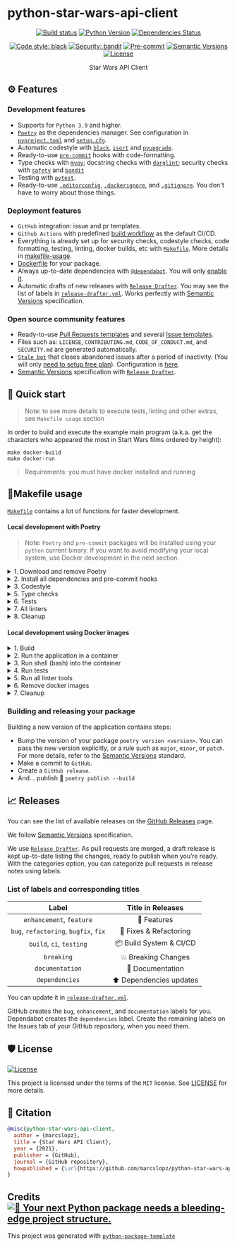 # python-star-wars-api-client

<div align="center">

[![Build status](https://github.com/marcslopz/python-star-wars-api-client/workflows/build/badge.svg?branch=master&event=push)](https://github.com/marcslopz/python-star-wars-api-client/actions?query=workflow%3Abuild)
[![Python Version](https://img.shields.io/pypi/pyversions/python-star-wars-api-client.svg)](https://pypi.org/project/python-star-wars-api-client/)
[![Dependencies Status](https://img.shields.io/badge/dependencies-up%20to%20date-brightgreen.svg)](https://github.com/marcslopz/python-star-wars-api-client/pulls?utf8=%E2%9C%93&q=is%3Apr%20author%3Aapp%2Fdependabot)

[![Code style: black](https://img.shields.io/badge/code%20style-black-000000.svg)](https://github.com/psf/black)
[![Security: bandit](https://img.shields.io/badge/security-bandit-green.svg)](https://github.com/PyCQA/bandit)
[![Pre-commit](https://img.shields.io/badge/pre--commit-enabled-brightgreen?logo=pre-commit&logoColor=white)](https://github.com/marcslopz/python-star-wars-api-client/blob/master/.pre-commit-config.yaml)
[![Semantic Versions](https://img.shields.io/badge/%20%20%F0%9F%93%A6%F0%9F%9A%80-semantic--versions-e10079.svg)](https://github.com/marcslopz/python-star-wars-api-client/releases)
[![License](https://img.shields.io/github/license/marcslopz/python-star-wars-api-client)](https://github.com/marcslopz/python-star-wars-api-client/blob/master/LICENSE)

Star Wars API Client

</div>

## ⚙ Features

### Development features

- Supports for `Python 3.9` and higher.
- [`Poetry`](https://python-poetry.org/) as the dependencies manager. See configuration in [`pyproject.toml`](https://github.com/marcslopz/python-star-wars-api-client/blob/master/pyproject.toml) and [`setup.cfg`](https://github.com/marcslopz/python-star-wars-api-client/blob/master/setup.cfg).
- Automatic codestyle with [`black`](https://github.com/psf/black), [`isort`](https://github.com/timothycrosley/isort) and [`pyupgrade`](https://github.com/asottile/pyupgrade).
- Ready-to-use [`pre-commit`](https://pre-commit.com/) hooks with code-formatting.
- Type checks with [`mypy`](https://mypy.readthedocs.io); docstring checks with [`darglint`](https://github.com/terrencepreilly/darglint); security checks with [`safety`](https://github.com/pyupio/safety) and [`bandit`](https://github.com/PyCQA/bandit)
- Testing with [`pytest`](https://docs.pytest.org/en/latest/).
- Ready-to-use [`.editorconfig`](https://github.com/marcslopz/python-star-wars-api-client/blob/master/.editorconfig), [`.dockerignore`](https://github.com/marcslopz/python-star-wars-api-client/blob/master/.dockerignore), and [`.gitignore`](https://github.com/marcslopz/python-star-wars-api-client/blob/master/.gitignore). You don't have to worry about those things.

### Deployment features

- `GitHub` integration: issue and pr templates.
- `Github Actions` with predefined [build workflow](https://github.com/marcslopz/python-star-wars-api-client/blob/master/.github/workflows/build.yml) as the default CI/CD.
- Everything is already set up for security checks, codestyle checks, code formatting, testing, linting, docker builds, etc with [`Makefile`](https://github.com/marcslopz/python-star-wars-api-client/blob/master/Makefile#L89). More details in [makefile-usage](#makefile-usage).
- [Dockerfile](https://github.com/marcslopz/python-star-wars-api-client/blob/master/docker/Dockerfile) for your package.
- Always up-to-date dependencies with [`@dependabot`](https://dependabot.com/). You will only [enable it](https://docs.github.com/en/github/administering-a-repository/enabling-and-disabling-version-updates#enabling-github-dependabot-version-updates).
- Automatic drafts of new releases with [`Release Drafter`](https://github.com/marketplace/actions/release-drafter). You may see the list of labels in [`release-drafter.yml`](https://github.com/marcslopz/python-star-wars-api-client/blob/master/.github/release-drafter.yml). Works perfectly with [Semantic Versions](https://semver.org/) specification.

### Open source community features

- Ready-to-use [Pull Requests templates](https://github.com/marcslopz/python-star-wars-api-client/blob/master/.github/PULL_REQUEST_TEMPLATE.md) and several [Issue templates](https://github.com/marcslopz/python-star-wars-api-client/tree/master/.github/ISSUE_TEMPLATE).
- Files such as: `LICENSE`, `CONTRIBUTING.md`, `CODE_OF_CONDUCT.md`, and `SECURITY.md` are generated automatically.
- [`Stale bot`](https://github.com/apps/stale) that closes abandoned issues after a period of inactivity. (You will only [need to setup free plan](https://github.com/marketplace/stale)). Configuration is [here](https://github.com/marcslopz/python-star-wars-api-client/blob/master/.github/.stale.yml).
- [Semantic Versions](https://semver.org/) specification with [`Release Drafter`](https://github.com/marketplace/actions/release-drafter).


## 🚀 Quick start

> Note: to see more details to execute tests, linting and other extras, see `Makefile usage` section

In order to build and execute the example main program (a.k.a. get the characters who appeared the most in Start Wars 
films ordered by height):

```
make docker-build
make docker-run
```

> Requirements: you must have docker installed and running
> 
## 🖖Makefile usage

[`Makefile`](https://github.com/marcslopz/python-star-wars-api-client/blob/master/Makefile) contains a lot of functions for faster development.

#### Local development with Poetry
> Note: `Poetry` and `pre-commit` packages will be installed using your `python` current binary. If you want to
avoid modifying your local system, use Docker development in the next section.
<details>
<summary>1. Download and remove Poetry</summary>
<p>

To download and install Poetry run:

```bash
make poetry-download
```

To uninstall

```bash
make poetry-remove
```

</p>
</details>

<details>
<summary>2. Install all dependencies and pre-commit hooks</summary>
<p>

Install requirements:

```bash
make install
```

Pre-commit hooks coulb be installed after `git init` via

```bash
make pre-commit-install
```

</p>
</details>

<details>
<summary>3. Codestyle</summary>
<p>

Automatic formatting uses `pyupgrade`, `isort` and `black`.

```bash
make codestyle

# or use synonym
make formatting
```

Codestyle checks only, without rewriting files:

```bash
make check-codestyle
```

> Note: `check-codestyle` uses `isort`, `black` and `darglint` library

<details>
<summary>4. Code security</summary>
<p>

```bash
make check-safety
```

This command launches `Poetry` integrity checks as well as identifies security issues with `Safety` and `Bandit`.

```bash
make check-safety
```

</p>
</details>

</p>
</details>

<details>
<summary>5. Type checks</summary>
<p>

Run `mypy` static type checker

```bash
make mypy
```

</p>
</details>

<details>
<summary>6. Tests</summary>
<p>

Run `pytest`

```bash
make test
```

</p>
</details>

<details>
<summary>7. All linters</summary>
<p>

Of course there is a command to ~~rule~~ run all linters in one:

```bash
make lint
```

the same as:

```bash
make test && make check-codestyle && make mypy && make check-safety
```

</p>
</details>

<details>
<summary>8. Cleanup</summary>
<p>
Delete pycache files

```bash
make pycache-remove
```

Remove package build

```bash
make build-remove
```

Or to remove pycache, build and docker image run:

```bash
make clean-all
```

</p>
</details>

#### Local development using Docker images

<details>
<summary>1. Build</summary>
<p>

Build dev image (with dev dependencies)
```bash
make docker-build
```

which is equivalent to:

```bash
make docker-build VERSION=latest
```
</p>
</details>

<details>
<summary>2. Run the application in a container</summary>
<p>

```bash
make docker-run
```

</p>
</details>

<details>
<summary>3. Run shell (bash) into the container</summary>

> Note: You will be able to run all make targets inside the container from the previous section

<p>

```bash
make docker-run-bash
```
</p>
</details>

<details>
<summary>4. Run tests</summary>
<p>

```bash
make docker-run-test
```
</p>
</details>

<details>
<summary>5. Run all linter tools</summary>
<p>

```bash
make docker-run-lint
```
</p>
</details>

<details>
<summary>6. Remove docker images </summary>
<p>
Remove docker image with

```bash
make docker-remove
```

More information [about docker](https://github.com/marcslopz/python-star-wars-api-client/tree/master/docker).

</p>
</details>

<details>
<summary>7. Cleanup</summary>
<p>
Delete pycache files

```bash
make pycache-remove
```

Remove package build

```bash
make build-remove
```

Or to remove pycache, build and docker image run:

```bash
make clean-all
```

</p>
</details>

### Building and releasing your package

Building a new version of the application contains steps:

- Bump the version of your package `poetry version <version>`. You can pass the new version explicitly, or a rule such as `major`, `minor`, or `patch`. For more details, refer to the [Semantic Versions](https://semver.org/) standard.
- Make a commit to `GitHub`.
- Create a `GitHub release`.
- And... publish 🙂 `poetry publish --build`


## 📈 Releases

You can see the list of available releases on the [GitHub Releases](https://github.com/marcslopz/python-star-wars-api-client/releases) page.

We follow [Semantic Versions](https://semver.org/) specification.

We use [`Release Drafter`](https://github.com/marketplace/actions/release-drafter). As pull requests are merged, a draft release is kept up-to-date listing the changes, ready to publish when you’re ready. With the categories option, you can categorize pull requests in release notes using labels.

### List of labels and corresponding titles

|               **Label**               |  **Title in Releases**  |
| :-----------------------------------: | :---------------------: |
|       `enhancement`, `feature`        |       🚀 Features       |
| `bug`, `refactoring`, `bugfix`, `fix` | 🔧 Fixes & Refactoring  |
|       `build`, `ci`, `testing`        | 📦 Build System & CI/CD |
|              `breaking`               |   💥 Breaking Changes   |
|            `documentation`            |    📝 Documentation     |
|            `dependencies`             | ⬆️ Dependencies updates |

You can update it in [`release-drafter.yml`](https://github.com/marcslopz/python-star-wars-api-client/blob/master/.github/release-drafter.yml).

GitHub creates the `bug`, `enhancement`, and `documentation` labels for you. Dependabot creates the `dependencies` label. Create the remaining labels on the Issues tab of your GitHub repository, when you need them.

## 🛡 License

[![License](https://img.shields.io/github/license/marcslopz/python-star-wars-api-client)](https://github.com/marcslopz/python-star-wars-api-client/blob/master/LICENSE)

This project is licensed under the terms of the `MIT` license. See [LICENSE](https://github.com/marcslopz/python-star-wars-api-client/blob/master/LICENSE) for more details.

## 📃 Citation

```bibtex
@misc{python-star-wars-api-client,
  author = {marcslopz},
  title = {Star Wars API Client},
  year = {2021},
  publisher = {GitHub},
  journal = {GitHub repository},
  howpublished = {\url{https://github.com/marcslopz/python-star-wars-api-client}}
}
```

## Credits [![🚀 Your next Python package needs a bleeding-edge project structure.](https://img.shields.io/badge/python--package--template-%F0%9F%9A%80-brightgreen)](https://github.com/TezRomacH/python-package-template)

This project was generated with [`python-package-template`](https://github.com/TezRomacH/python-package-template)
